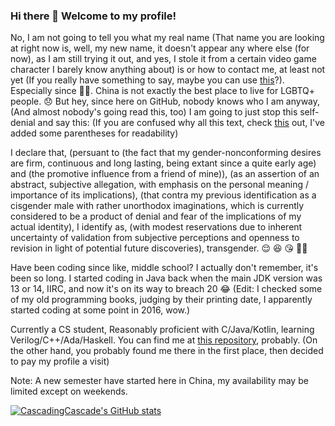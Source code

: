 ### Hi there 👋 Welcome to my profile!
No, I am not going to tell you what my real name (That name you are looking at right now is, well, my new name, it doesn't appear any where else (for now), as I am still trying it out, and yes, I stole it from a certain video game character I barely know anything about) is or how to contact me, at least not yet (If you really have something to say, maybe you can use [this](https://github.com/CascadingCascade/CascadingCascade/issues)?). Especially since 🏳️‍⚧️. China is not exactly the best place to live for LGBTQ+ people. 😞 But hey, since here on GitHub, nobody knows who I am anyway, (And almost nobody's going read this, too) I am going to just stop this self-denial and say this: (If you are confused why all this text, check [this](https://en.wikipedia.org/wiki/Ithkuil) out, I've added some parentheses for readability)

I declare that, (persuant to (the fact that my gender-nonconforming desires are firm, continuous and long lasting, being extant since a quite early age) and (the promotive influence from a friend of mine)), (as an assertion of an abstract, subjective allegation, with emphasis on the personal meaning / importance of its implications), (that contra my previous identification as a cisgender male with rather unorthodox imaginations, which is currently considered to be a product of denial and fear of the implications of my actual identity), I identify as, (with modest reservations due to inherent uncertainty of validation from subjective perceptions and openness to revision in light of potential future discoveries), transgender. 😌 😆 😘 🏳️‍⚧️

Have been coding since like, middle school? I actually don't remember, it's been so long. I started coding in Java back when the main JDK version was 13 or 14, IIRC, and now it's on its way to breach 20 :joy: (Edit: I checked some of my old programming books, judging by their printing date, I apparently started coding at some point in 2016, wow.)

Currently a CS student, Reasonably proficient with C/Java/Kotlin, learning Verilog/C++/Ada/Haskell. You can find me at [this repository](https://github.com/TheAlgorithms/C), probably. (On the other hand, you probably found me there in the first place, then decided to pay my profile a visit)

Note: A new semester have started here in China, my availability may be limited except on weekends.

[![CascadingCascade's GitHub stats](https://github-readme-stats-lovat-eight-39.vercel.app/api?username=CascadingCascade&show_icons=true&count_private=true&theme=tokyonight)](https://github.com/anuraghazra/github-readme-stats)
<!--
**CascadingCascade/CascadingCascade** is a ✨ _special_ ✨ repository because its `README.md` (this file) appears on your GitHub profile.

Here are some ideas to get you started:

- 🔭 I’m currently working on ...
- 🌱 I’m currently learning ...
- 👯 I’m looking to collaborate on ...
- 🤔 I’m looking for help with ...
- 💬 Ask me about ...
- 📫 How to reach me: ...
- 😄 Pronouns: ...
- ⚡ Fun fact: ...
-->
